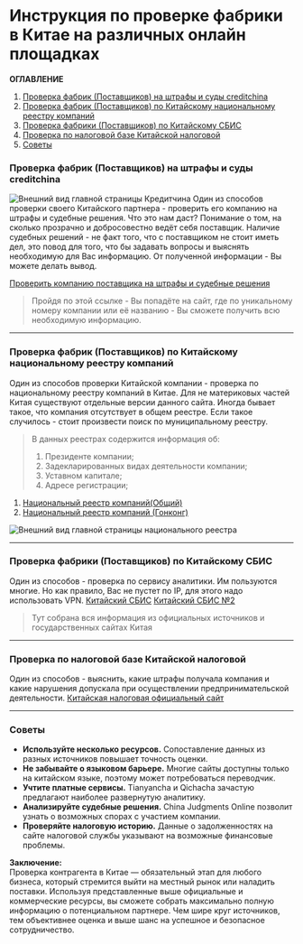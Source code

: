 # Инструкция по проверке фабрики в Китае на различных онлайн площадках
**ОГЛАВЛЕНИЕ**
1. [Проверка фабрик (Поставщиков) на штрафы и суды creditchina](#Проверка-фабрик-(Поставщиков)-на-штрафы-и-суды-creditchina)
2. [Проверка фабрик (Поставщиков) по Китайскому национальному реестру компаний](#Проверка-фабрик-(Поставщиков)-по-Китайскому-национальному-реестру-компаний)
3. [Проверка фабрики (Поставщиков) по Китайскому СБИС](#Проверка-фабрики-(Поставщиков)-по-Китайскому-СБИС)
4. [Проверка по налоговой базе Китайской налоговой](#Проверка-по-налоговой-базе-Китайской-налоговой)
5. [Советы](#Советы)

### Проверка фабрик (Поставщиков) на штрафы и суды creditchina
![Внешний вид главной страницы Кредитчина](https://s.iimg.su/s/26/93xlmQ4agfGi0Pboh9tevgUhnnHZbnTtUel6DMrC.png)
Один из способов проверки своего Китайского партнера - проверить его компанию на штрафы и судебные решения. Что это нам даст? Понимание о том, на сколько прозрачно и добросовестно ведёт себя поставщик. Наличие судебных решений - не факт того, что с поставщиком не стоит иметь дел, это повод для того, что бы задавать вопросы и выяснять необходимую для Вас информацию. От полученной информации - Вы можете делать вывод.

[Проверить компанию поставщика на штрафы и судебные решения](https://www.creditchina.gov.cn/)
>Пройдя по этой ссылке - Вы попадёте на сайт, где по уникальному номеру компании или её названию - Вы сможете получить всю необходимую информацию.

---

### Проверка фабрик (Поставщиков) по Китайскому национальному реестру компаний
Один из способов проверки Китайской компании - проверка по национальному реестру компаний в Китае. Для не материковых частей Китая существуют отдельные версии данного сайта. Иногда бывает такое, что компания отсутствует в общем реестре. Если такое случилось - стоит произвести поиск по муниципальному реестру.
>В данных реестрах содержится информация об:
>1) Президенте компании;
>2) Задекларированных видах деятельности компании;
>3) Уставном капитале;
>4) Адресе регистрации;

1. [Национальный реестр компаний(Общий)](https://bt.gsxt.gov.cn/corp-query-homepage.html)
2. [Национальный реестр компаний (Гонконг)](https://www.cr.gov.hk)

![Внешний вид главной страницы национального реестра](https://s.iimg.su/s/26/wceITkmJI4xRiaoXj1hwbRxZptQbK6LnvmD3Ynlp.png)

---

### Проверка фабрики (Поставщиков) по Китайскому СБИС
Один из способов - проверка по сервису аналитики. Им пользуются многие. Но как правило, Вас не пустет по IP, для этого надо использовать VPN.
[Китайский СБИС](https://www.tianyancha.com)
[Китайский СБИС №2](https://www.qcc.com)
> Тут собрана вся информация из официальных источников и государственных сайтах Китая

---
### Проверка по налоговой базе Китайской налоговой
Один из способов - выяснить, какие штрафы получала компания и какие нарушения допускала при осуществлении предпринимательской деятельности.
[Китайская налоговая официальный сайт](http://www.chinatax.gov.cn)

---

### Советы

-   **Используйте несколько ресурсов.**  Сопоставление данных из разных источников повышает точность оценки.
-   **Не забывайте о языковом барьере.**  Многие сайты доступны только на китайском языке, поэтому может потребоваться переводчик.
-   **Учтите платные сервисы.**  Tianyancha и Qichacha зачастую предлагают наиболее развернутую аналитику.
-   **Анализируйте судебные решения.**  China Judgments Online позволит узнать о возможных спорах с участием компании.
-   **Проверяйте налоговую историю.**  Данные о задолженностях на сайте налоговой службы указывают на возможные финансовые проблемы.

**Заключение:**  
Проверка контрагента в Китае — обязательный этап для любого бизнеса, который стремится выйти на местный рынок или наладить поставки. Используя представленные выше официальные и коммерческие ресурсы, вы сможете собрать максимально полную информацию о потенциальном партнере. Чем шире круг источников, тем объективнее оценка и выше шанс на успешное и безопасное сотрудничество.


<!--stackedit_data:
eyJoaXN0b3J5IjpbLTk3NTA5MzM5OSwtMzkxMjE2Nzc0LC0yNT
IwNjg2MzcsLTE5MzAzMzU4MjQsMTk5NTk2NjM0NiwtMzQ4MTIz
MTM2LC02NTg0NzE0NjAsLTI4MTIyMjk1NCwtMTM1NTEzMjk1OS
wtNTM4NDIxNTM1LC04ODU5MjYzNjMsMTM1NzM5MDIxMywtMTEw
Mjc2NDI4LC01NjQ4MzE3NDcsLTkyMzA3OTcxNiwtMTM0NDUyMD
AxNyw2MDYxMjAyNjYsLTE4Nzc2MTY2NjEsMTIxODYyNTUzNywt
MzM5NTQ3MDM4XX0=
-->